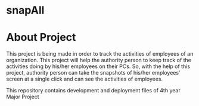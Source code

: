 # snapAll

# About Project
This project is being made in order to track the activities of employees of an organization. This project will help the authority person to keep track of the activities doing by his/her employees on their PCs. So, with the help of this project, authority person can take the snapshots of his/her employees' screen at a single click and can see the activities of employees.

This repository contains development and deployment files of 4th year Major Project

